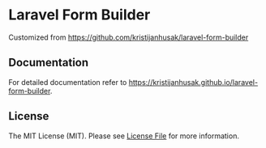 # Laravel Form Builder 

Customized from https://github.com/kristijanhusak/laravel-form-builder


## Documentation
For detailed documentation refer to https://kristijanhusak.github.io/laravel-form-builder.

## License

The MIT License (MIT). Please see [License File](LICENSE) for more information.
